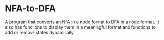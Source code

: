 # NFA-to-DFA
A program that converts an NFA in a node format to DFA in a node format. It also has functions to display them in a meaningful format and functions to add or remove states dynamically.
